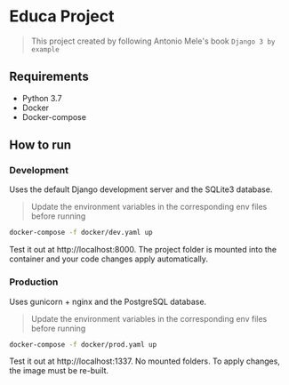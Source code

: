 # Educa Project

> This project created by following Antonio Mele's book `Django 3 by example`

## Requirements

- Python 3.7
- Docker
- Docker-compose

## How to run

### Development

Uses the default Django development server and the SQLite3 database.

> Update the environment variables in the corresponding env files before running

```sh
docker-compose -f docker/dev.yaml up
```

Test it out at http://localhost:8000. The project folder is mounted into the container and your code changes apply automatically.

### Production

Uses gunicorn + nginx and the PostgreSQL database.

> Update the environment variables in the corresponding env files before running

```sh
docker-compose -f docker/prod.yaml up
```

Test it out at http://localhost:1337. No mounted folders. To apply changes, the image must be re-built.
